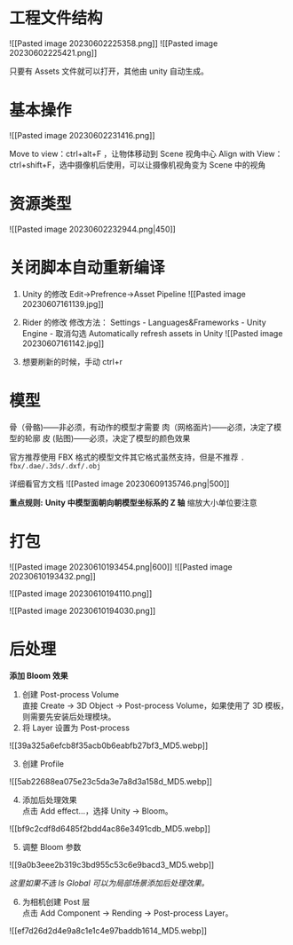 # 工程文件结构
![[Pasted image 20230602225358.png]]
![[Pasted image 20230602225421.png]]

只要有 Assets 文件就可以打开，其他由 unity 自动生成。

# 基本操作
![[Pasted image 20230602231416.png]]

Move to view：ctrl+alt+F   ，让物体移动到 Scene 视角中心
Align with View：ctrl+shift+F，选中摄像机后使用，可以让摄像机视角变为 Scene 中的视角


# 资源类型
![[Pasted image 20230602232944.png|450]]
# 关闭脚本自动重新编译
1. Unity 的修改
Edit->Prefrence->Asset Pipeline
![[Pasted image 20230607161139.jpg]]

2. Rider 的修改
修改方法： Settings - Languages&Frameworks - Unity Engine - 取消勾选 Automatically refresh assets in Unity
![[Pasted image 20230607161142.jpg]]
3. 想要刷新的时候，手动 ctrl+r

# 模型
骨（骨骼)——非必须，有动作的模型才需要
肉（网格面片)——必须，决定了模型的轮廓
皮 (贴图)——必须，决定了模型的颜色效果

官方推荐使用 FBX 格式的模型文件其它格式虽然支持，但是不推荐
`. fbx/.dae/.3ds/.dxf/.obj`

详细看官方文档
![[Pasted image 20230609135746.png|500]]

**重点规则:**
**Unity 中模型面朝向朝模型坐标系的 Z 轴**
缩放大小单位要注意


# 打包
![[Pasted image 20230610193454.png|600]]
![[Pasted image 20230610193432.png]]


![[Pasted image 20230610194110.png]]

![[Pasted image 20230610194030.png]]

# 后处理
**添加 Bloom 效果**
1. 创建 Post-process Volume  
    直接 Create -> 3D Object -> Post-process Volume，如果使用了 3D 模板，则需要先安装后处理模块。
2. 将 Layer 设置为 Post-process

![[39a325a6efcb8f35acb0b6eabfb27bf3_MD5.webp]]

3. 创建 Profile

![[5ab22688ea075e23c5da3e7a8d3a158d_MD5.webp]]

4. 添加后处理效果  
    点击 Add effect...，选择 Unity -> Bloom。

![[bf9c2cdf8d6485f2bdd4ac86e3491cdb_MD5.webp]]

5. 调整 Bloom 参数

![[9a0b3eee2b319c3bd955c53c6e9bacd3_MD5.webp]]

_这里如果不选 Is Global 可以为局部场景添加后处理效果。_

6. 为相机创建 Post 层  
    点击 Add Component -> Rending -> Post-process Layer。

![[ef7d26d2d4e9a8c1e1c4e97baddb1614_MD5.webp]]